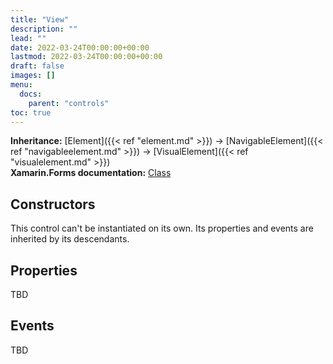 ```yaml
---
title: "View"
description: ""
lead: ""
date: 2022-03-24T00:00:00+00:00
lastmod: 2022-03-24T00:00:00+00:00
draft: false
images: []
menu:
  docs:
    parent: "controls"
toc: true
---
```


**Inheritance:** [Element]({{< ref "element.md" >}}) -> [NavigableElement]({{< ref "navigableelement.md" >}}) -> [VisualElement]({{< ref "visualelement.md" >}})  
**Xamarin.Forms documentation:** [Class](https://docs.microsoft.com/en-us/dotnet/api/xamarin.forms.view)

## Constructors

This control can't be instantiated on its own. Its properties and events are inherited by its descendants.

## Properties

TBD

## Events

TBD
